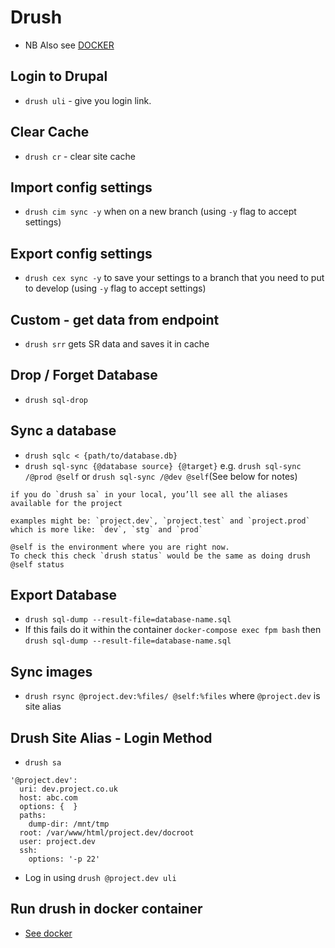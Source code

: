 # Drush

* NB Also see [DOCKER](/DOCKER/README.md)

## Login to Drupal
* `drush uli` - give you login link.

## Clear Cache
* `drush cr` - clear site cache

## Import config settings
* `drush cim sync -y` when on a new branch (using `-y` flag to accept settings)

## Export config settings
* `drush cex sync -y` to save your settings to a branch that you need to put to develop (using `-y` flag to accept settings)

## Custom - get data from endpoint
* `drush srr` gets SR data and saves it in cache

## Drop / Forget Database
* `drush sql-drop`

## Sync a database
* `drush sqlc < {path/to/database.db}`
* `drush sql-sync {@database source} {@target}` e.g. `drush sql-sync /@prod @self` or `drush sql-sync /@dev @self`(See below for notes)

```
if you do `drush sa` in your local, you’ll see all the aliases available for the project

examples might be: `project.dev`, `project.test` and `project.prod`
which is more like: `dev`, `stg` and `prod`

@self is the environment where you are right now. 
To check this check `drush status` would be the same as doing drush @self status
```

## Export Database

* `drush sql-dump --result-file=database-name.sql`
* If this fails do it within the container `docker-compose exec fpm bash` then `drush sql-dump --result-file=database-name.sql`

## Sync images 
* `drush rsync @project.dev:%files/ @self:%files` where `@project.dev` is site alias

## Drush Site Alias - Login Method
* `drush sa`
```
'@project.dev':
  uri: dev.project.co.uk
  host: abc.com
  options: {  }
  paths:
    dump-dir: /mnt/tmp
  root: /var/www/html/project.dev/docroot
  user: project.dev
  ssh:
    options: '-p 22'
```
* Log in using `drush @project.dev uli`

## Run drush in docker container
* [See docker](/DOCKER/README.md#run-drush-in-docker-container)